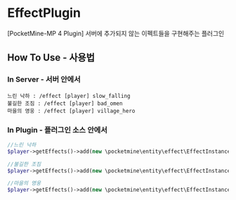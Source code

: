 # EffectPlugin
[PocketMine-MP 4 Plugin] 서버에 추가되지 않는 이펙트들을 구현해주는 플러그인

## How To Use - 사용법
### In Server - 서버 안에서
````
느린 낙하 : /effect [player] slow_falling
불길한 조짐 : /effect [player] bad_omen
마을의 영웅 : /effect [player] village_hero
````

### In Plugin - 플러그인 소스 안에서
```php
//느린 낙하
$player->getEffects()->add(new \pocketmine\entity\effect\EffectInstance(\Harry\EffectPlugin\Effect\NewEffects::SLOW_FALLING())

//불길한 조짐
$player->getEffects()->add(new \pocketmine\entity\effect\EffectInstance(\Harry\EffectPlugin\Effect\NewEffects::BAD_OMEN())

//마을의 영웅
$player->getEffects()->add(new \pocketmine\entity\effect\EffectInstance(\Harry\EffectPlugin\Effect\NewEffects::VILLAGE_HERO())
```
